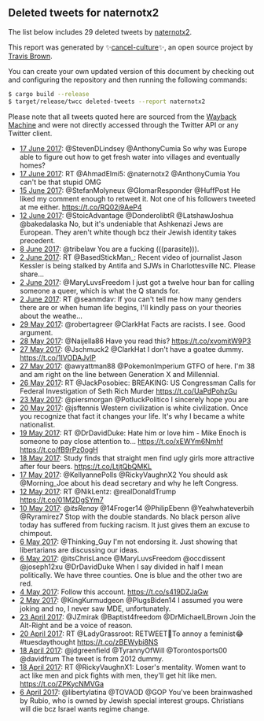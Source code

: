 ## Deleted tweets for naternotx2

The list below includes 29 deleted tweets by
[naternotx2](https://twitter.com/naternotx2).



This report was generated by ✨[cancel-culture](https://github.com/travisbrown/cancel-culture)✨,
an open source project by [Travis Brown](https://twitter.com/travisbrown).

You can create your own updated version of this document by checking out and configuring the
repository and then running the following commands:

```bash
$ cargo build --release
$ target/release/twcc deleted-tweets --report naternotx2
```

Please note that all tweets quoted here are sourced from the
[Wayback Machine](https://web.archive.org) and were not directly accessed through the Twitter API or
any Twitter client.

* [17 June 2017](https://web.archive.org/web/20170617135550/https://twitter.com/naternotx2/status/876075919903006720): @StevenDLindsey @AnthonyCumia So why was Europe able to figure out how to get fresh water into villages and eventually homes? <!--876075919903006720-->
* [17 June 2017](https://web.archive.org/web/20170617135305/https://twitter.com/naternotx2/status/876075227809280000): RT @AhmadElmi5: @naternotx2 @AnthonyCumia You can't be that stupid OMG <!--876075227809280000-->
* [15 June 2017](https://web.archive.org/web/20170615124332/https://twitter.com/naternotx2/status/875332949247393794): @StefanMolyneux @GlomarResponder @HuffPost He liked my comment enough to retweet it. Not one of his followers tweeted at me either. https://t.co/RQ02j9AeP4 <!--875332949247393794-->
* [12 June 2017](https://web.archive.org/web/20170612104006/https://twitter.com/naternotx2/status/874214722664632320): @StoicAdvantage @DonderolibtR @LatshawJoshua @bakedalaska No, but it's undeniable that Ashkenazi Jews are European. They aren't white though bcz their Jewish identity takes precedent. <!--874214722664632320-->
* [ 8 June 2017](https://web.archive.org/web/20170608115944/https://twitter.com/naternotx2/status/872785211595128832): @tribelaw You are a fucking (((parasite))). <!--872785211595128832-->
* [ 2 June 2017](https://web.archive.org/web/20170602060221/https://twitter.com/naternotx2/status/870520945915551744): RT @BasedStickMan_: Recent video of journalist Jason Kessler is being stalked by Antifa and SJWs in Charlottesville NC. Please share…  <!--870520945915551744-->
* [ 2 June 2017](https://web.archive.org/web/20170602060105/https://twitter.com/naternotx2/status/870520627148374016): @MaryLuvsFreedom I just got a twelve hour ban for calling someone a queer, which is what the Q stands for. <!--870520627148374016-->
* [ 2 June 2017](https://web.archive.org/web/20170602055628/https://twitter.com/naternotx2/status/870519465317761024): RT @seanmdav: If you can't tell me how many genders there are or when human life begins, I'll kindly pass on your theories about the weathe… <!--870519465317761024-->
* [29 May 2017](https://web.archive.org/web/20170529200726/https://twitter.com/naternotx2/status/869284066625032192): @robertagreer @ClarkHat Facts are racists. I see. Good argument. <!--869284066625032192-->
* [28 May 2017](https://web.archive.org/web/20170528163522/https://twitter.com/naternotx2/status/868868310460489728): @Naijella86 Have you read this? https://t.co/xvomitW9P3 <!--868868310460489728-->
* [27 May 2017](https://web.archive.org/web/20170527214215/https://twitter.com/naternotx2/status/868583152314404866): @Jschmuck2 @ClarkHat I don't have a goatee dummy. https://t.co/1IVODAJvlP <!--868583152314404866-->
* [27 May 2017](https://web.archive.org/web/20170527150944/https://twitter.com/naternotx2/status/868484372273483777): @awyattman88 @PokemonImperium GTFO of here. I'm 38 and am right on the line between Generation X and Millennial. <!--868484372273483777-->
* [26 May 2017](https://web.archive.org/web/20170526025928/https://twitter.com/naternotx2/status/867938206767087616): RT @JackPosobiec: BREAKING: US Congressman Calls for Federal Investigation of Seth Rich Murder https://t.co/UaPdPohzGu <!--867938206767087616-->
* [23 May 2017](https://web.archive.org/web/20170523122835/https://twitter.com/naternotx2/status/866994266085752833): @piersmorgan @PotluckPolitico I sincerely hope you are <!--866994266085752833-->
* [20 May 2017](https://web.archive.org/web/20170520181648/https://twitter.com/naternotx2/status/865994734078234626): @jsftennis Western civilization is white civilization. Once you recognize that fact it changes your life. It's why I became a white nationalist. <!--865994734078234626-->
* [19 May 2017](https://web.archive.org/web/20170519061315/https://twitter.com/naternotx2/status/865450258863538182): RT @DrDavidDuke: Hate him or love him - Mike Enoch is someone to pay close attention to...   https://t.co/xEWYm6Nmhf https://t.co/fB9rPz0ogH <!--865450258863538182-->
* [18 May 2017](https://web.archive.org/web/20170518111414/https://twitter.com/naternotx2/status/865163615950831616): Study finds that straight men find ugly girls more attractive after four beers. https://t.co/LtjtQbQMKL <!--865163615950831616-->
* [17 May 2017](https://web.archive.org/web/20170517123553/https://twitter.com/naternotx2/status/864821775993102336): @KellyannePolls @RickyVaughnX2 You should ask @Morning_Joe about his dead secretary and why he left Congress. <!--864821775993102336-->
* [12 May 2017](https://web.archive.org/web/20170512125106/https://twitter.com/naternotx2/status/863013666039484416): RT @NikLentz: @realDonaldTrump  https://t.co/01M2DgSYm7 <!--863013666039484416-->
* [10 May 2017](https://web.archive.org/web/20170510160535/https://twitter.com/naternotx2/status/862337833671020545): @_itsRenay_ @14Froger14 @PhilipEbenn @Yeahwhateverbih @Ryramirez7 Stop with the double standards. No black person alive today has suffered from fucking racism. It just gives them an excuse to chimpout. <!--862337833671020545-->
* [ 6 May 2017](https://web.archive.org/web/20170506211356/https://twitter.com/naternotx2/status/860965880997531649): @Thinking_Guy I'm not endorsing it. Just showing that libertarians are discussing our ideas. <!--860965880997531649-->
* [ 6 May 2017](https://web.archive.org/web/20170506105606/https://twitter.com/naternotx2/status/860810398139809796): @itsChrisLance @MaryLuvsFreedom @occdissent @joseph12xu @DrDavidDuke When I say divided in half I mean politically. We have three counties. One is blue and the other two are red. <!--860810398139809796-->
* [ 4 May 2017](https://web.archive.org/web/20170504110348/https://twitter.com/naternotx2/status/860087560177111040): Follow this account. https://t.co/s419DZJaGw <!--860087560177111040-->
* [ 2 May 2017](https://web.archive.org/web/20170502014813/https://twitter.com/naternotx2/status/859222967326318592): @KingKurmudgeon @PlugsBiden14 I assumed you were joking and no, I never saw MDE, unfortunately. <!--859222967326318592-->
* [23 April 2017](https://web.archive.org/web/20170423180859/https://twitter.com/naternotx2/status/856208294544908288): @JZmirak @Baptist4freedom @DrMichaelLBrown Join the Alt-Right and be a voice of reason. <!--856208294544908288-->
* [20 April 2017](https://web.archive.org/web/20170420153718/https://twitter.com/naternotx2/status/855082958616743936): RT @LadyGrassroot: RETWEET🤗To annoy a feminist😂#tuesdaythought https://t.co/zBEWybi8NS <!--855082958616743936-->
* [18 April 2017](https://web.archive.org/web/20170418152512/https://twitter.com/naternotx2/status/854355137816649730): @jdgreenfield @TyrannyOfWill @Torontosports00 @davidfrum The tweet is from 2012 dummy. <!--854355137816649730-->
* [18 April 2017](https://web.archive.org/web/20170418044833/https://twitter.com/naternotx2/status/854194919598157829): RT @RickyVaughnX1: Loser's mentality. Women want to act like men and pick fights with men, they'll get hit like men. https://t.co/ZPKycNMVGa <!--854194919598157829-->
* [ 6 April 2017](https://web.archive.org/web/20170406024000/https://twitter.com/naternotx2/status/849813914556739586): @libertylatina @TOVAOD @GOP You've been brainwashed by Rubio, who is owned by Jewish special interest groups. Christians will die bcz Israel wants regime change. <!--849813914556739586-->
